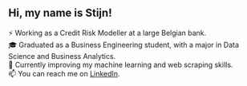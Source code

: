 ## Hi, my name is Stijn!
⚡ Working as a Credit Risk Modeller at a large Belgian bank. <br/>
🎓 Graduated as a Business Engineering student, with a major in Data Science and Business Analytics. <br/>
🌱 Currently improving my machine learning and web scraping skills. <br/>
📫 You can reach me on [LinkedIn](https://www.linkedin.com/in/stijn-verpoest/).

<!--[![Stijn Verpoest's github stats](https://github-readme-stats.vercel.app/api?username=stijnverpoest)](https://github.com/anuraghazra/github-readme-stats) -->

<!--
**stijnverpoest/stijnverpoest** is a ✨ _special_ ✨ repository because its `README.md` (this file) appears on your GitHub profile.

Here are some ideas to get you started:

- 🔭 I’m currently working on ...
- 🌱 I’m currently learning ...
- 👯 I’m looking to collaborate on ...
- 🤔 I’m looking for help with ...
- 💬 Ask me about ...
- 📫 How to reach me: ...
- 😄 Pronouns: ...
- ⚡ Fun fact: ...
-->
